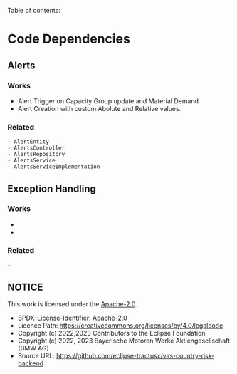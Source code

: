 Table of contents:

# Code Dependencies
## Alerts
### Works
- Alert Trigger on Capacity Group update and Material Demand
- Alert Creation with custom Abolute and Relative values.

### Related 
    - AlertEntity
    - AlertsController
    - AlertsRepository
    - AlertsService
    - AlertsServiceImplementation


## Exception Handling
### Works
- 
- 

### Related 
    - 



## NOTICE

This work is licensed under the [Apache-2.0](https://www.apache.org/licenses/LICENSE-2.0).

- SPDX-License-Identifier: Apache-2.0
- Licence Path: https://creativecommons.org/licenses/by/4.0/legalcode
- Copyright (c) 2022,2023 Contributors to the Eclipse Foundation
- Copyright (c) 2022, 2023 Bayerische Motoren Werke Aktiengesellschaft (BMW AG)
- Source URL: https://github.com/eclipse-tractusx/vas-country-risk-backend